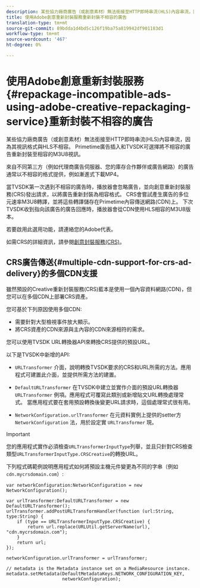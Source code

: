 ```yaml
---
description: 某些協力廠商廣告（或創意素材）無法銜接至HTTP即時串流(HLS)內容串流，因為其視訊格式與HLS不相容。 Primetime廣告插入和TVSDK可選擇將不相容的廣告重新封裝至相容的M3U8視訊。
title: 使用Adobe創意重新封裝服務重新封裝不相容的廣告
translation-type: tm+mt
source-git-commit: 89bdda1d4bd5c126f19ba75a819942df901183d1
workflow-type: tm+mt
source-wordcount: '467'
ht-degree: 0%

---
```



# 使用Adobe創意重新封裝服務{#repackage-incompatible-ads-using-adobe-creative-repackaging-service}重新封裝不相容的廣告

某些協力廠商廣告（或創意素材）無法銜接至HTTP即時串流(HLS)內容串流，因為其視訊格式與HLS不相容。 Primetime廣告插入和TVSDK可選擇將不相容的廣告重新封裝至相容的M3U8視訊。

來自不同第三方（例如代理商廣告伺服器、您的庫存合作夥伴或廣告網路）的廣告通常以不相容的格式提供，例如漸進式下載MP4。

當TVSDK第一次遇到不相容的廣告時，播放器會忽略廣告，並向創意重新封裝服務(CRS)發出請求，以將廣告重新封裝為相容格式。 CRS會嘗試產生廣告的多位元速率M3U8轉譯，並將這些轉譯儲存在Primetime內容傳送網路(CDN)上。 下次TVSDK收到指向該廣告的廣告回應時，播放器會從CDN使用HLS相容的M3U8版本。

若要啟用此選用功能，請連絡您的Adobe代表。

如需CRS的詳細資訊，請參閱[創意封裝服務(CRS)](https://helpx.adobe.com/content/dam/help/en/primetime/guides/crs.pdf)。

## CRS廣告傳送{#multiple-cdn-support-for-crs-ad-delivery}的多個CDN支援

雖然預設的Creative重新封裝服務(CRS)藍本是使用一個內容資料網路(CDN)，但您可以在多個CDN上部署CRS資產。

您可基於下列原因使用多個CDN:

* 需要針對大型檢視事件放大顯示。
* 將CRS資產的CDN來源與主內容的CDN來源相符的需求。

您可以使用TVSDK URL轉換器API來轉換CRS提供的預設URL。

以下是TVSDK中新增的API:

* `URLTransformer` 介面，說明轉換TVSDK要求的CRS和URL所需的方法。應用程式可建置此介面，並提供所需方法的建置。

* `DefaultURLTransformer` 在TVSDK中建立並實作介面的預設URL轉換器 `URLTransformer` 例項。應用程式可覆寫此類別或新增貼文URL轉換處理常式。 當應用程式要在套用預設轉換後變更URL請求時，這個處理常式很有用。

* `NetworkConfiguration.urlTransformer` 在元資料實例上提供的setter方 `NetworkConfiguration` 法，用於設定實 `URLTransformer` 現。

>[!IMPORTANT]
>
>您的應用程式實作必須檢查`URLTransformerInputType`列舉，並且只針對CRS檢查類型`URLTransformerInputType.CRSCreative`的轉換URL。

下列程式碼範例說明應用程式如何將預設主機元件變更為不同的字串（例如`cdn.mycrsdomain.com`）:

```
var networkConfiguration:NetworkConfiguration = new NetworkConfiguration(); 
   
var urlTransformer:DefaultURLTransformer = new DefaultURLTransformer(); 
urlTransformer.addPostURLTransformHandler(function (url:String, type:String) { 
    if (type == URLTransformerInputType.CRSCreative) { 
        return url.replace(URLUtil.getServerName(url), "cdn.mycrsdomain.com"); 
    } 
    return url; 
}); 
  
networkConfiguration.urlTransformer = urlTransformer; 
   
// metadata is the Metadata instance set on a MediaResource instance. 
metadata.setMetadata(DefaultMetadataKeys.NETWORK_CONFIGURATION_KEY,  
                     networkConfiguration);
```
